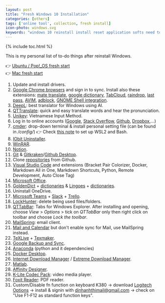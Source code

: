 ```yaml
---
layout: post
title: "Fresh Windows 10 Installation"
categories: [others]
tags: ['online tool', collection, fresh install]
icon-photo: windows.svg
keywords: "windows 10 reinstall install reset application softs need to do k380 keyboard logitech"
---
```


{% include toc.html %}

This is my personal list of to-do things after reinstall Windows.

👉 [Ubuntu / Pop!_OS fresh start](/fresh-installation-ubuntu) <br />
👉 [Mac fresh start](/fresh-install-macos)

1. Update and install drivers.
2. [Google Chrome browsers](https://www.google.com/chrome/) and sign in to sync. Install also these extensions: [mate translate](https://chrome.google.com/webstore/detail/mate-translate-%E2%80%93-translat/ihmgiclibbndffejedjimfjmfoabpcke), [google dictionary](https://chrome.google.com/webstore/detail/google-dictionary-by-goog/mgijmajocgfcbeboacabfgobmjgjcoja), [TabCloud](https://chrome.google.com/webstore/detail/tabcloud/npecfdijgoblfcgagoijgmgejmcpnhof), [raindrop](https://chrome.google.com/webstore/detail/raindropio/ldgfbffkinooeloadekpmfoklnobpien), [last pass](https://chrome.google.com/webstore/detail/lastpass-free-password-ma/hdokiejnpimakedhajhdlcegeplioahd), [AVIM](https://chrome.google.com/webstore/detail/avim-vietnamese-input-met/opgbbffpdglhkpglnlkiclakjlpiedoh), [adblock](https://chrome.google.com/webstore/detail/adblock-%E2%80%94-best-ad-blocker/gighmmpiobklfepjocnamgkkbiglidom), [GNOME Shell integration](https://chrome.google.com/webstore/detail/gnome-shell-integration/gphhapmejobijbbhgpjhcjognlahblep).
3. [DeepL](https://www.deepl.com/translator): best translator for Windows using AI.
4. [QTTranslate](https://quest-app.appspot.com): quick and easy translate words and hear the pronunciation.
5. [Unikey](https://www.unikey.org): Vietnamese Input Method.
6. Log in to online accounts ([Google](https://accounts.google.com/login), [Stack Overflow](https://stackoverflow.com/), [Github](https://github.com/login), [Dropbox](https://www.dropbox.com/login),...)
7. [cmder](https://cmder.net): drop-down terminal & install personal setting file (can be found in _/config/_) 👉 Check [this note](/docker-wsl2-windows) to set up WSL2 and Bash.
8. [IObit Uninstaller](https://www.iobit.com/en/advanceduninstaller.php).
9.  [WinRAR](https://www.win-rar.com/start.html?&L=0).
10. [Notion](https://www.notion.so).
11. [Git](https://git-scm.com) & [Gitkraken](https://www.gitkraken.com/git-client)/[Github Desktop](https://desktop.github.com).
12. Clone [repositories](https://github.com/dinhanhthi?tab=repositories) from Github.
13. [Visual Studio Code](https://code.visualstudio.com) and extensions (Bracket Pair Colorizer, Docker, Markdown All in One, Markdown Shortcuts, Python, Remote Development, Auto Close Tag)
14. [Microsoft Office](https://www.microsoft.com/en-us/download/office.aspx).
15. [GoldenDict](https://github.com/goldendict/goldendict/wiki/Early-Access-Builds-for-Windows) + [dictionaries](https://drive.google.com/open?id=1jna8_grA-wyhPrq8BiB7ypadvW3tTlIv) & [Lingoes](http://www.lingoes.net/) + [dictionaries](https://drive.google.com/open?id=1LlCtGewKiLMil-7aQFEy_tu4ir1eC_6l).
16. Uninstall OneDrive.
17. [Microsoft Teams](https://teams.microsoft.com/) + [Slack](https://slack.com/intl/en-fr/downloads/windows?eu_nc=1) + [Trello](https://trello.com).
18. [LockHunter](https://lockhunter.com): delete being used files/folders.
19. [QTTabBar](http://qttabbar.sourceforge.net): Tabs for Windows Explorer. After installing and opening, choose _View_ > _Options_ > tick on _QTTabBar_ only then right click on toolbar and choose _Lock the toolbar_.
20. [MailSpring](https://getmailspring.com): email client.
21. [Mail and Calendar](https://www.microsoft.com/en-us/p/mail-and-calendar/9wzdncrfhvqm?activetab=pivot:overviewtab) but don't enable sync for Mail, use MailSpring instead.
22. [TeXLive](https://www.ctan.org/tex-archive/systems/texlive/Images) + [Texmaker](https://www.xm1math.net/texmaker/).
23. [Google Backup and Sync](https://www.google.com/drive/download/backup-and-sync/).
24. [Anaconda](https://www.anaconda.com/products/individual) (python and it dependencies)
25. [Docker Desktop](https://hub.docker.com/editions/community/docker-ce-desktop-windows).
26. [Internet Download Manager](http://internetdownloadmanager.com) / [Extreme Download Manager](https://sourceforge.net/projects/xdman/).
27. [Matlab](https://www.mathworks.com/products/matlab.html).
28. [Affinity Designer](https://affinity.serif.com/en-us/designer/).
29. [K-Lite Codec Pack](https://www.codecguide.com/download_kl.htm): video media player.
30. [Foxit Reader](https://www.foxitsoftware.com/pdf-reader/): PDF reader.
31. Custom/Disable fn function on keyboard K380 -> download [Logitech Options](https://support.logi.com/hc/en-ch/articles/360025297893) -> install & signin with dinhanhthimail@gmail.com -> check on "Use F1-F12 as standard function keys".